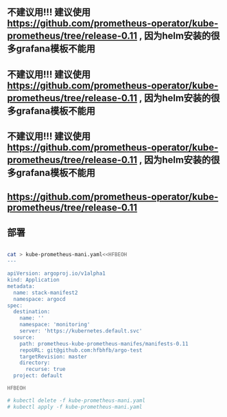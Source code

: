 

## 不建议用!!!      建议使用 https://github.com/prometheus-operator/kube-prometheus/tree/release-0.11 , 因为helm安装的很多grafana模板不能用
## 不建议用!!!      建议使用 https://github.com/prometheus-operator/kube-prometheus/tree/release-0.11 , 因为helm安装的很多grafana模板不能用
## 不建议用!!!      建议使用 https://github.com/prometheus-operator/kube-prometheus/tree/release-0.11 , 因为helm安装的很多grafana模板不能用




## https://github.com/prometheus-operator/kube-prometheus/tree/release-0.11



## 部署
``` bash

cat > kube-prometheus-mani.yaml<<HFBEOH
---

apiVersion: argoproj.io/v1alpha1
kind: Application
metadata:
  name: stack-manifest2
  namespace: argocd
spec:
  destination:
    name: ''
    namespace: 'monitoring'
    server: 'https://kubernetes.default.svc'
  source:
    path: prometheus-kube-prometheus-manifes/manifests-0.11
    repoURL: git@github.com:hfbhfb/argo-test
    targetRevision: master
    directory:
      recurse: true
  project: default

HFBEOH

# kubectl delete -f kube-prometheus-mani.yaml
# kubectl apply -f kube-prometheus-mani.yaml


```


